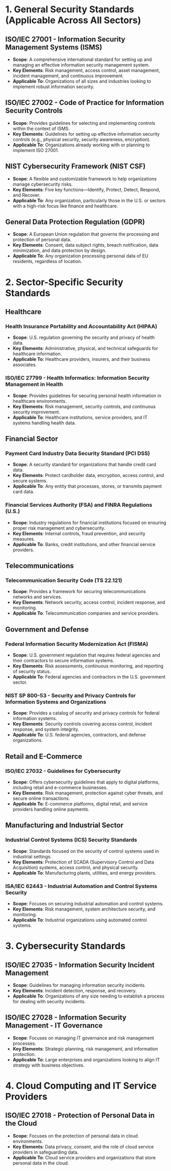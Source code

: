 # 1. General Security Standards (Applicable Across All Sectors)

## ISO/IEC 27001 - Information Security Management Systems (ISMS)
- **Scope**: A comprehensive international standard for setting up and managing an effective information security management system.
- **Key Elements**: Risk management, access control, asset management, incident management, and continuous improvement.
- **Applicable To**: Organizations of all sizes and industries looking to implement robust information security.

## ISO/IEC 27002 - Code of Practice for Information Security Controls
- **Scope**: Provides guidelines for selecting and implementing controls within the context of ISMS.
- **Key Elements**: Guidelines for setting up effective information security controls (e.g., physical security, security awareness, encryption).
- **Applicable To**: Organizations already working with or planning to implement ISO 27001.

## NIST Cybersecurity Framework (NIST CSF)
- **Scope**: A flexible and customizable framework to help organizations manage cybersecurity risks.
- **Key Elements**: Five key functions—Identify, Protect, Detect, Respond, and Recover.
- **Applicable To**: Any organization, particularly those in the U.S. or sectors with a high-risk focus like finance and healthcare.

## General Data Protection Regulation (GDPR)
- **Scope**: A European Union regulation that governs the processing and protection of personal data.
- **Key Elements**: Consent, data subject rights, breach notification, data minimization, and data protection by design.
- **Applicable To**: Any organization processing personal data of EU residents, regardless of location.

# 2. Sector-Specific Security Standards

## Healthcare

### Health Insurance Portability and Accountability Act (HIPAA)
- **Scope**: U.S. regulation governing the security and privacy of health data.
- **Key Elements**: Administrative, physical, and technical safeguards for healthcare information.
- **Applicable To**: Healthcare providers, insurers, and their business associates.

### ISO/IEC 27799 - Health Informatics: Information Security Management in Health
- **Scope**: Provides guidelines for securing personal health information in healthcare environments.
- **Key Elements**: Risk management, security controls, and continuous security improvement.
- **Applicable To**: Healthcare institutions, service providers, and IT systems handling health data.

## Financial Sector

### Payment Card Industry Data Security Standard (PCI DSS)
- **Scope**: A security standard for organizations that handle credit card data.
- **Key Elements**: Protect cardholder data, encryption, access control, and secure systems.
- **Applicable To**: Any entity that processes, stores, or transmits payment card data.

### Financial Services Authority (FSA) and FINRA Regulations (U.S.)
- **Scope**: Industry regulations for financial institutions focused on ensuring proper risk management and cybersecurity.
- **Key Elements**: Internal controls, fraud prevention, and security measures.
- **Applicable To**: Banks, credit institutions, and other financial service providers.

## Telecommunications

### Telecommunication Security Code (TS 22.121)
- **Scope**: Provides a framework for securing telecommunications networks and services.
- **Key Elements**: Network security, access control, incident response, and monitoring.
- **Applicable To**: Telecommunication companies and service providers.

## Government and Defense

### Federal Information Security Modernization Act (FISMA)
- **Scope**: U.S. government regulation that requires federal agencies and their contractors to secure information systems.
- **Key Elements**: Risk assessments, continuous monitoring, and reporting of security status.
- **Applicable To**: Federal agencies and contractors in the U.S. government sector.

### NIST SP 800-53 - Security and Privacy Controls for Information Systems and Organizations
- **Scope**: Provides a catalog of security and privacy controls for federal information systems.
- **Key Elements**: Security controls covering access control, incident response, and system integrity.
- **Applicable To**: U.S. federal agencies, contractors, and defense organizations.

## Retail and E-Commerce

### ISO/IEC 27032 - Guidelines for Cybersecurity
- **Scope**: Offers cybersecurity guidelines that apply to digital platforms, including retail and e-commerce businesses.
- **Key Elements**: Risk management, protection against cyber threats, and secure online transactions.
- **Applicable To**: E-commerce platforms, digital retail, and service providers handling online payments.

## Manufacturing and Industrial Sector

### Industrial Control Systems (ICS) Security Standards
- **Scope**: Standards focused on the security of control systems used in industrial settings.
- **Key Elements**: Protection of SCADA (Supervisory Control and Data Acquisition) systems, access control, and physical security.
- **Applicable To**: Manufacturing plants, utilities, and energy providers.

### ISA/IEC 62443 - Industrial Automation and Control Systems Security
- **Scope**: Focuses on securing industrial automation and control systems.
- **Key Elements**: Risk management, system architecture security, and monitoring.
- **Applicable To**: Industrial organizations using automated control systems.

# 3. Cybersecurity Standards

## ISO/IEC 27035 - Information Security Incident Management
- **Scope**: Guidelines for managing information security incidents.
- **Key Elements**: Incident detection, response, and recovery.
- **Applicable To**: Organizations of any size needing to establish a process for dealing with security incidents.

## ISO/IEC 27028 - Information Security Management - IT Governance
- **Scope**: Focuses on managing IT governance and risk management processes.
- **Key Elements**: Strategic planning, risk management, and information protection.
- **Applicable To**: Large enterprises and organizations looking to align IT strategy with business objectives.

# 4. Cloud Computing and IT Service Providers

## ISO/IEC 27018 - Protection of Personal Data in the Cloud
- **Scope**: Focuses on the protection of personal data in cloud environments.
- **Key Elements**: Data privacy, consent, and the role of cloud service providers in safeguarding data.
- **Applicable To**: Cloud service providers and organizations that store personal data in the cloud.

